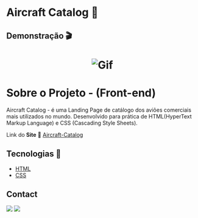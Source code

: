<h1>Aircraft Catalog 🛫</h1>
<h2>Demonstração 🎬</h2>
<h1 align="center">
  <img alt="Gif" title="Readme" src="./github/gifs-aircraftcatalog.gif.gif"/>
  </h1>

<h1>Sobre o Projeto - (Front-end)</h1>
<p>Aircraft Catalog - é uma Landing Page de catálogo dos aviões comerciais mais utilizados no mundo. Desenvolvido para prática de HTML(HyperText Markup Language) e CSS (Cascading Style Sheets).</p>
<p>Link do <b>Site</b> 🛫 <a href="https://aircraft-catalog.netlify.app/">Aircraft-Catalog</a></p>

<h2> Tecnologias 🚀</h2>

- [HTML](https://developer.mozilla.org/pt-BR/docs/Web/HTML)
- [CSS](https://pt.wikipedia.org/wiki/Cascading_Style_Sheets)

<h2> Contact </h2>
  
  <a href="https://www.linkedin.com/in/elizeusantoss/" target="_blank"><img src="https://img.shields.io/badge/LinkedIn-0077B5?style=for-the-badge&logo=linkedin&logoColor=white" target="_blank"></a>
  <a href="mailto:elyzeu.tec@gmail.com" target="_blank"><img src="https://img.shields.io/badge/Gmail-D14836?style=for-the-badge&logo=gmail&logoColor=white"></a>
